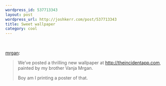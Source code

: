 ```yaml
--- 
wordpress_id: 537713343
layout: post
wordpress_url: http://joshkerr.com/post/537713343
title: Sweet wallpaper
category: cool
---
```

<img src="http://26.media.tumblr.com/tumblr_l0xjwxqi3P1qz50x3o1_500.png" alt=""/><br/><br/><p><a href="http://mrgan.tumblr.com/post/523772288/weve-posted-a-thrilling-new-wallpaper-at">mrgan</a>:</p>
<blockquote>
<p>We’ve posted a thrilling new wallpaper at <a href="http://theincidentapp.com"><a href="http://theincidentapp.com">http://theincidentapp.com</a></a>, painted by my brother Vanja Mrgan.</p>
<p>Boy am I printing a poster of that.</p>
</blockquote>
